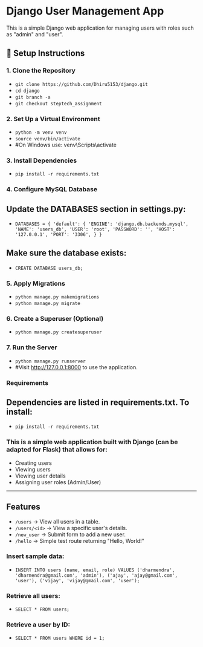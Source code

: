 # Django User Management App

This is a simple Django web application for managing users with roles such as "admin" and "user".

## 🔧 Setup Instructions

### 1. Clone the Repository

- `git clone https://github.com/Dhiru5153/django.git`
- `cd django`
- `git branch -a`
- `git checkout steptech_assignment`

### 2. Set Up a Virtual Environment
- `python -m venv venv`
- `source venv/bin/activate `
- #On Windows use: venv\Scripts\activate

### 3. Install Dependencies
- `pip install -r requirements.txt`

###  4. Configure MySQL Database

## Update the DATABASES section in settings.py:
- `DATABASES = {
    'default': {
        'ENGINE': 'django.db.backends.mysql',
        'NAME': 'users_db',
        'USER': 'root',
        'PASSWORD': '',
        'HOST': '127.0.0.1',
        'PORT': '3306',
    }
}`

##  Make sure the database exists:
- `CREATE DATABASE users_db;`

###  5. Apply Migrations

- `python manage.py makemigrations`
- `python manage.py migrate`

###  6. Create a Superuser (Optional)

- `python manage.py createsuperuser`

###  7. Run the Server

- `python manage.py runserver`
- #Visit http://127.0.0.1:8000 to use the application.

###  Requirements

## Dependencies are listed in requirements.txt. To install:
- `pip install -r requirements.txt`

### This is a simple web application built with **Django** (can be adapted for Flask) that allows for:

- Creating users
- Viewing users
- Viewing user details
- Assigning user roles (Admin/User)

---

## Features

- `/users` → View all users in a table.
- `/users/<id>` → View a specific user's details.
- `/new_user` → Submit form to add a new user.
- `/hello` → Simple test route returning "Hello, World!"

### Insert sample data:
- `INSERT INTO users (name, email, role) VALUES
('dharmendra', 'dharmendra@gmail.com', 'admin'),
('ajay', 'ajay@gmail.com', 'user'),
('vijay', 'vijay@gmail.com', 'user');`


### Retrieve all users:
- `SELECT * FROM users;`


### Retrieve a user by ID:
- `SELECT * FROM users WHERE id = 1;`

